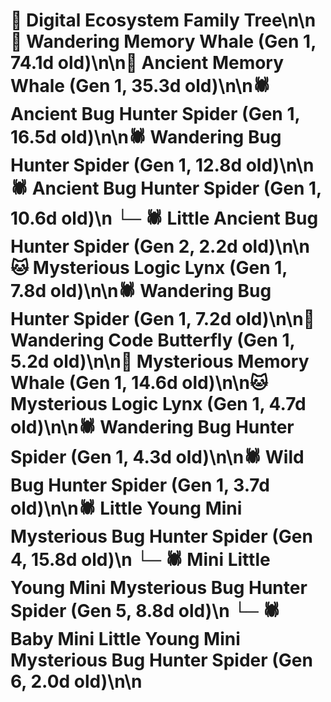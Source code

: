 # 🌳 Digital Ecosystem Family Tree\n\n🐋 Wandering Memory Whale (Gen 1, 74.1d old)\n\n🐋 Ancient Memory Whale (Gen 1, 35.3d old)\n\n🕷️ Ancient Bug Hunter Spider (Gen 1, 16.5d old)\n\n🕷️ Wandering Bug Hunter Spider (Gen 1, 12.8d old)\n\n🕷️ Ancient Bug Hunter Spider (Gen 1, 10.6d old)\n  └─ 🕷️ Little Ancient Bug Hunter Spider (Gen 2, 2.2d old)\n\n🐱 Mysterious Logic Lynx (Gen 1, 7.8d old)\n\n🕷️ Wandering Bug Hunter Spider (Gen 1, 7.2d old)\n\n🦋 Wandering Code Butterfly (Gen 1, 5.2d old)\n\n🐋 Mysterious Memory Whale (Gen 1, 14.6d old)\n\n🐱 Mysterious Logic Lynx (Gen 1, 4.7d old)\n\n🕷️ Wandering Bug Hunter Spider (Gen 1, 4.3d old)\n\n🕷️ Wild Bug Hunter Spider (Gen 1, 3.7d old)\n\n🕷️ Little Young Mini Mysterious Bug Hunter Spider (Gen 4, 15.8d old)\n  └─ 🕷️ Mini Little Young Mini Mysterious Bug Hunter Spider (Gen 5, 8.8d old)\n    └─ 🕷️ Baby Mini Little Young Mini Mysterious Bug Hunter Spider (Gen 6, 2.0d old)\n\n